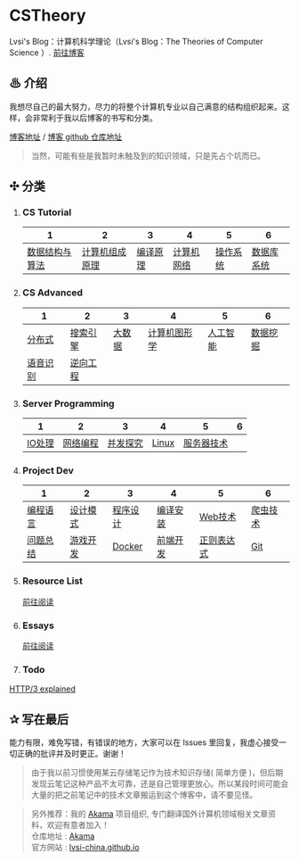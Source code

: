 # CSTheory
Lvsi's Blog：计算机科学理论（Lvsi's Blog：The Theories of Computer Science ）. [前往博客](https://lvsi-china.github.io/CSTheory/)

## ♨ 介绍

我想尽自己的最大努力，尽力的将整个计算机专业以自己满意的结构组织起来。这样，会非常利于我以后博客的书写和分类。

[博客地址](https://lvsi-china.github.io/CSTheory/) / [博客 github 仓库地址](https://github.com/Lvsi-China/CSTheory)

> 当然，可能有些是我暂时未触及到的知识领域，只是先占个坑而已。

## ✣ 分类

1. ### CS Tutorial 

    | 1 | 2 | 3 | 4 | 5 | 6 |
    | --- | --- | --- | --- | --- | --- |
    | [数据结构与算法](https://lvsi-china.github.io/AlgorithmRise/) | [计算机组成原理](./1/计算机组成原理/README.md) | [编译原理](./1/编译原理/README.md) | [计算机网络](./1/计算机网络/README.md) | [操作系统](./1/操作系统/README.md) | [数据库系统](./1/数据库系统/README.md) |

2. ### CS Advanced

    | 1 | 2 | 3 | 4 | 5 | 6 |
    | --- | --- | --- | --- | --- | --- |
    | [分布式](./2/分布式/README.md) | [搜索引擎](./2/搜索引擎/README.md) | [大数据](./2/大数据/README.md) | [计算机图形学](./2/计算机图形学/README.md)| [人工智能](./2/人工智能/README.md) | [数据挖掘](./2/数据挖掘/README.md) |
    | [语音识别‎](./2/语音识别‎/README.md) | [逆向工程](./2/逆向工程/README.md) | | | | |


3. ### Server Programming

    | 1 | 2 | 3 | 4 | 5 | 6 |
    | --- | --- | --- | --- | --- | --- |
    | [IO处理](./3/IO处理/README.md) | [网络编程](./3/网络编程/README.md) | [并发探究](./3/并发探究/README.md) | [Linux](./3/Linux/README.md) | [服务器技术](./3/服务器技术/README.md) | [](./3/数据库系统/README.md) |

4. ### Project Dev

    | 1 | 2 | 3 | 4 | 5 | 6 |
    | --- | --- | --- | --- | --- | --- |
    | [编程语言](./4/编程语言/README.md) | [设计模式](./4/设计模式/README.md) | [程序设计](./4/程序设计/README.md) | [编译安装](./4/编译安装/README.md) | [Web技术](./4/Web技术/README.md) | [爬虫技术](./4/爬虫技术/README.md) |
    | [问题总结](./4/问题总结/README.md) | [游戏开发](./4/游戏开发/README.md) | [Docker](./4/Docker/README.md) | [前端开发](./4/前端开发/README.md) | [正则表达式](./4/正则表达式/README.md) | [Git](./4/Git/README.md) |

5. ### Resource List
    [前往阅读](./5/README.md)

6. ### Essays
    [前往阅读](./杂感随记/README.md)

7. ### Todo
[HTTP/3 explained](https://legacy.gitbook.com/book/bagder/http3-explained/details)    

## ✰ 写在最后

能力有限，难免写错，有错误的地方，大家可以在 Issues 里回复，我虚心接受一切正确的批评并及时更正。谢谢！

> 由于我以前习惯使用某云存储笔记作为技术知识存储( 简单方便 )，但后期发现云笔记这种产品不太可靠，还是自己管理更放心。所以某段时间可能会大量的把之前笔记中的技术文章搬运到这个博客中，请不要见怪。

> 另外推荐：我的 [Akama](https://github.com/Lvsi-China/Akama) 项目组织, 专门翻译国外计算机领域相关文章资料，欢迎有意者加入！<br>
> 仓库地址 : [Akama](https://github.com/Lvsi-China/Akama)<br>
> 官方网站 : [lvsi-china.github.io](https://lvsi-china.github.io/)

